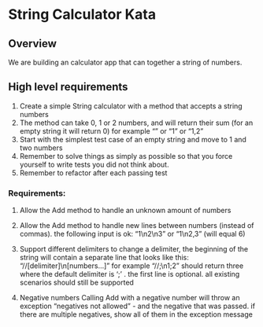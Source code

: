 # String Calculator Kata

## Overview

We are building an calculator app that can together a string of numbers.

## High level requirements

1. Create a simple String calculator with a method that accepts a string numbers
2. The method can take 0, 1 or 2 numbers,
   and will return their sum (for an empty string it will return 0) for example “” or “1” or “1,2”
3. Start with the simplest test case of an empty string and move to 1 and two numbers
4. Remember to solve things as simply as possible so that you force yourself to write tests
   you did not think about.
5. Remember to refactor after each passing test

### Requirements:

1. Allow the Add method to handle an unknown amount of numbers
2. Allow the Add method to handle new lines between numbers (instead of commas).
   the following input is ok: “1\n2\n3” or “1\n2,3” (will equal 6)

3. Support different delimiters
   to change a delimiter, the beginning of the string will contain a separate line that looks like this:
   “//[delimiter]\n[numbers…]” for example “//;\n1;2” should return three where the default delimiter is ‘;’ .
   the first line is optional. all existing scenarios should still be supported
4. Negative numbers
   Calling Add with a negative number will throw an exception “negatives not allowed” - and the negative that was passed.
   if there are multiple negatives, show all of them in the exception message
